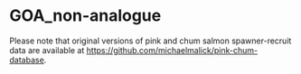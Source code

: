 # GOA_non-analogue

Please note that original versions of pink and chum salmon spawner-recruit data are available at https://github.com/michaelmalick/pink-chum-database.
